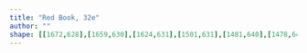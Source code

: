 ```yaml
---
title: "Red Book, 32e"
author: ""
shape: [[1672,628],[1659,630],[1624,631],[1501,631],[1481,640],[1478,643],[1477,648],[1475,755],[1470,852],[1468,978],[1466,999],[1467,1014],[1461,1129],[1461,1168],[1458,1222],[1456,1320],[1454,1331],[1454,1377],[1452,1397],[1451,1446],[1453,1451],[1456,1454],[1460,1455],[1562,1458],[1603,1461],[1636,1461],[1646,1456],[1649,1442],[1649,1419],[1652,1412],[1652,1402],[1654,1393],[1657,1294],[1660,1264],[1660,1240],[1665,1176],[1665,1154],[1668,1126],[1669,1057],[1671,1048],[1671,1017],[1674,976],[1673,966],[1675,957],[1676,918],[1678,911],[1679,896],[1679,849],[1684,798],[1687,786],[1689,734],[1693,708],[1694,632],[1691,629],[1687,628]]
---
```

